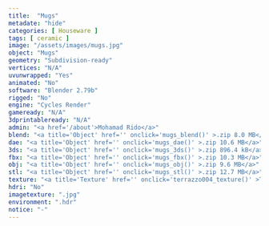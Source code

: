 ```yaml
---
title:  "Mugs"
metadate: "hide"
categories: [ Houseware ]
tags: [ ceramic ]
image: "/assets/images/mugs.jpg"
object: "Mugs"
geometry: "Subdivision-ready"
vertices: "N/A"
uvunwrapped: "Yes"
animated: "No"
software: "Blender 2.79b"
rigged: "No"
engine: "Cycles Render"
gameready: "N/A"
3dprintableready: "N/A"
admin: "<a href='/about'>Mohamad Rido</a>"
blend: "<a title='Object' href='' onclick='mugs_blend()' >.zip 8.0 MB</a>"
dae: "<a title='Object' href='' onclick='mugs_dae()' >.zip 10.6 MB</a>"
3ds: "<a title='Object' href='' onclick='mugs_3ds()' >.zip 896.4 kB</a>"
fbx: "<a title='Object' href='' onclick='mugs_fbx()' >.zip 10.3 MB</a>"
obj: "<a title='Object' href='' onclick='mugs_obj()' >.zip 9.6 MB</a>"
stl: "<a title='Object' href='' onclick='mugs_stl()' >.zip 12.7 MB</a>"
texture: "<a title='Texture' href='' onclick='terrazzo004_texture()' >Terrazzo004</a>, <a title='Texture' href='' onclick='terrazzo007_texture()' >Terrazzo007</a>"
hdri: "No"
imagetexture: ".jpg"
environment: ".hdr"
notice: "-"
---
```

